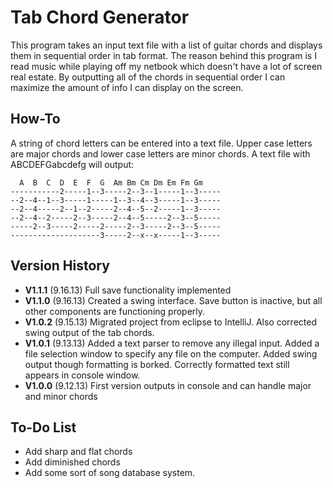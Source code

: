 Tab Chord Generator
===================

This program takes an input text file with a list of guitar chords and displays them in sequential order in tab format.  The reason behind this program is I read music while playing off my netbook which doesn't have a lot of screen real estate.  By outputting all of the chords in sequential order I can maximize the amount of info I can display on the screen.

How-To
------

A string of chord letters can be entered into a text file.  Upper case letters are major chords and lower case letters are minor chords.  A text file with ABCDEFGabcdefg will output:


      A  B  C  D  E  F  G  Am Bm Cm Dm Em Fm Gm    
    -----------2-----1--3-----2--3--1-----1--3-----
    --2--4--1--3-----1-----1--3--4--3-----1--3-----
    --2--4-----2--1--2-----2--4--5--2-----1--3-----
    --2--4--2-----2--3-----2--4--5-----2--3--5-----
    -----2--3-----2-----2-----2--3-----2--3--5-----
    --------------------3-----2--x--x-----1--3-----


Version History
---------------

* **V1.1.1**  (9.16.13) Full save functionality implemented
* **V1.1.0**  (9.16.13) Created a swing interface.  Save button is inactive, but all other components are functioning properly.
* **V1.0.2**  (9.15.13) Migrated project from eclipse to IntelliJ.  Also corrected swing output of the tab chords.
* **V1.0.1**  (9.13.13) Added a text parser to remove any illegal input.  Added a file selection window to specify any file on the computer.  Added swing output though formatting is borked.  Correctly formatted text still appears in console window.
* **V1.0.0**  (9.12.13) First version outputs in console and can handle major and minor chords

To-Do List
----------


* Add sharp and flat chords
* Add diminished chords
* Add some sort of song database system.
